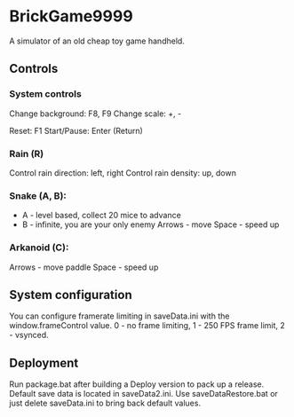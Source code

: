 # BrickGame9999

A simulator of an old cheap toy game handheld.

## Controls

### System controls

Change background: F8, F9
Change scale: +, -

Reset: F1
Start/Pause: Enter (Return)

### Rain (R)

Control rain direction: left, right
Control rain density: up, down

### Snake (A, B):
* A - level based, collect 20 mice to advance
* B - infinite, you are your only enemy
Arrows - move
Space - speed up

### Arkanoid (C):
Arrows - move paddle
Space - speed up

## System configuration

You can configure framerate limiting in saveData.ini with the window.frameControl value.
0 - no frame limiting, 1 - 250 FPS frame limit, 2 - vsynced.

## Deployment

Run package.bat after building a Deploy version to pack up a release.
Default save data is located in saveData2.ini. Use saveDataRestore.bat or just delete saveData.ini to bring back default values.